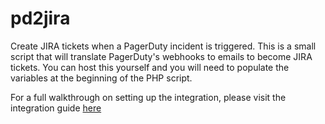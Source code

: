 # pd2jira

Create JIRA tickets when a PagerDuty incident is triggered.  This is a small script that will translate PagerDuty's webhooks to emails to become JIRA tickets.  You can host this yourself and you will need to populate the variables at the beginning of the PHP script.

For a full walkthrough on setting up the integration, please visit the integration guide [here](http://www.pagerduty.com/docs/guides/jira-integration-guide/)
